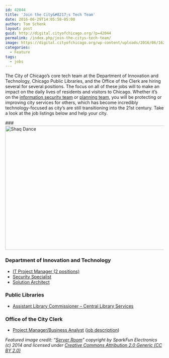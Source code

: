 ```yaml
---
id: 42044
title: 'Join the City&#8217;s Tech Team'
date: 2016-06-29T14:05:58-05:00
author: Tom Schenk
layout: post
guid: http://digital.cityofchicago.org/?p=42044
permalink: /index.php/join-the-citys-tech-team/
image: https://digital.cityofchicago.org/wp-content/uploads/2016/06/16230780251_c75483e629_k.jpg
categories:
  - Feature
tags:
  - jobs
---
```

The City of Chicago&#8217;s core tech team at the Department of Innovation and Technology, Chicago Public Libraries, and the Office of the Clerk are hiring several for several positions. The focus on all of these jobs will to make an impact on the daily lives of residents and visitors to Chicago. Whether it&#8217;s on the [information security team](http://www.cityofchicago.org/city/en/depts/doit/provdrs/security_and_datamanagement.html) or [planning team](http://www.cityofchicago.org/city/en/depts/doit/provdrs/business_developmentmanagementpmo.html), you will be protecting or improving city services for others, which has become incredibly technology-focused as city&#8217;s are still transitioning into the 21st century. Take a look at the job listings below and help your city.

###<img loading="lazy" class="aligncenter size-full wp-image-42046" src="http://digital.cityofchicago.org/wp-content/uploads/2016/06/giphy-4.gif" alt="Shaq Dance" width="700" height="394" /> 

### Department of Innovation and Technology

  * [IT Project Manager (2 positions)](https://chicago.taleo.net/careersection/100/jobdetail.ftl?job=277131)
  * [Security Specialist](https://chicago.taleo.net/careersection/100/jobdetail.ftl?job=276244)
  * [Solution Architect](https://chicago.taleo.net/careersection/100/jobdetail.ftl?job=275721)

### Public Libraries

  * [Assistant Library Commissioner – Central Library Services](https://chicago.taleo.net/careersection/100/jobdetail.ftl?job=277593)

### Office of the City Clerk

  * [Project Manager/Business Analyst](http://chicityclerk.com/office-info/careers) ([job description](http://chicityclerk.com/sites/default/files/careers/Project_Manager_Business_Analyst.pdf))

_Featured image credit: &#8220;[Server Room](https://www.flickr.com/photos/sparkfun/16230780251/in/photolist-qJfZuP-edASb-fxzmB-7ivE6V-fxztL-uJhbw-ofjEj4-B1GRP-fxzCC-7CNLff-tCkfB-7fhxRy-icgBtX-6gYLHR-9jUNWp-6gYLjx-dUYvtu-7UyBLT-fxzFV-7XHGL-cqqwcb-62Yv2h-4tfnPj-fxzuT-a7WBNz-Je5v9-ibBA2K-8T1eHB-qknDK-Hvc1Q-bf2wBz-kMQ6aV-8b8puq-eKApQ-6iUZPe-eL6F3u-boZDaK-9hHpjg-fk23No-FMVAH-g1fJeM-eZbScr-qrYEcB-fjLTVp-jip9gk-9dQ3pz-q3b15-cgc9jq-cgc8fG-9jXRQ7)&#8221; copyright by SparkFun Electronics (c) 2014 and licensed under [Creative Commons Attribution 2.0 Generic (CC BY 2.0)](https://creativecommons.org/licenses/by/2.0/)_

&nbsp;